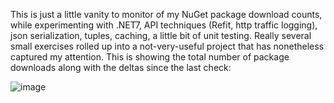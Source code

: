This is just a little vanity to monitor of my NuGet package download counts, while experimenting with .NET7, API techniques (Refit, http traffic logging), json serialization, tuples, caching, a little bit of unit testing. Really several small exercises rolled up into a not-very-useful project that has nonetheless captured my attention. This is showing the total number of package downloads along with the deltas since the last check:

![image](https://user-images.githubusercontent.com/4549398/217257092-bd2123c4-84dc-4264-a591-d2f3a886f26c.png)
